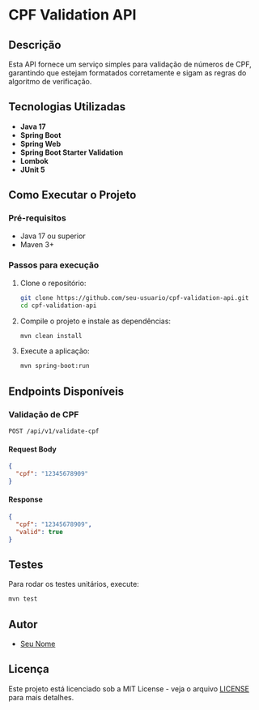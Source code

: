 # CPF Validation API

## Descrição
Esta API fornece um serviço simples para validação de números de CPF, garantindo que estejam formatados corretamente e sigam as regras do algoritmo de verificação.

## Tecnologias Utilizadas
- **Java 17**
- **Spring Boot**
- **Spring Web**
- **Spring Boot Starter Validation**
- **Lombok**
- **JUnit 5**

## Como Executar o Projeto

### Pré-requisitos
- Java 17 ou superior
- Maven 3+

### Passos para execução
1. Clone o repositório:
   ```sh
   git clone https://github.com/seu-usuario/cpf-validation-api.git
   cd cpf-validation-api
   ```
2. Compile o projeto e instale as dependências:
   ```sh
   mvn clean install
   ```
3. Execute a aplicação:
   ```sh
   mvn spring-boot:run
   ```

## Endpoints Disponíveis

### **Validação de CPF**
`POST /api/v1/validate-cpf`

#### Request Body
```json
{
  "cpf": "12345678909"
}
```

#### Response
```json
{
  "cpf": "12345678909",
  "valid": true
}
```

## Testes
Para rodar os testes unitários, execute:
```sh
mvn test
```

## Autor
- [Seu Nome](https://github.com/seu-usuario)

## Licença
Este projeto está licenciado sob a MIT License - veja o arquivo [LICENSE](LICENSE) para mais detalhes.

